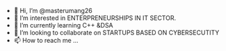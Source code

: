 - 👋 Hi, I’m @masterumang26
- 👀 I’m interested in ENTERPRENEURSHIPS IN IT SECTOR.
- 🌱 I’m currently learning C++ &DSA
- 💞️ I’m looking to collaborate on STARTUPS BASED ON CYBERSECUTITY
- 📫 How to reach me ...

<!---
masterumang26/masterumang26 is a ✨ special ✨ repository because its `README.md` (this file) appears on your GitHub profile.
You can click the Preview link to take a look at your changes.
--->
